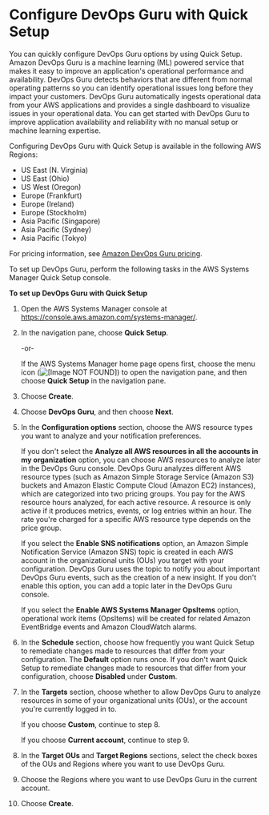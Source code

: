# Configure DevOps Guru with Quick Setup<a name="quick-setup-devops"></a>

You can quickly configure DevOps Guru options by using Quick Setup\. Amazon DevOps Guru is a machine learning \(ML\) powered service that makes it easy to improve an application's operational performance and availability\. DevOps Guru detects behaviors that are different from normal operating patterns so you can identify operational issues long before they impact your customers\. DevOps Guru automatically ingests operational data from your AWS applications and provides a single dashboard to visualize issues in your operational data\. You can get started with DevOps Guru to improve application availability and reliability with no manual setup or machine learning expertise\.

Configuring DevOps Guru with Quick Setup is available in the following AWS Regions:
+ US East \(N\. Virginia\)
+ US East \(Ohio\)
+ US West \(Oregon\)
+ Europe \(Frankfurt\)
+ Europe \(Ireland\)
+ Europe \(Stockholm\)
+ Asia Pacific \(Singapore\)
+ Asia Pacific \(Sydney\)
+ Asia Pacific \(Tokyo\)

For pricing information, see [Amazon DevOps Guru pricing](https://aws.amazon.com/devops-guru/pricing/)\.

To set up DevOps Guru, perform the following tasks in the AWS Systems Manager Quick Setup console\.

**To set up DevOps Guru with Quick Setup**

1. Open the AWS Systems Manager console at [https://console\.aws\.amazon\.com/systems\-manager/](https://console.aws.amazon.com/systems-manager/)\.

1. In the navigation pane, choose **Quick Setup**\.

   \-or\-

   If the AWS Systems Manager home page opens first, choose the menu icon \(![\[Image NOT FOUND\]](http://docs.aws.amazon.com/systems-manager/latest/userguide/images/menu-icon-small.png)\) to open the navigation pane, and then choose **Quick Setup** in the navigation pane\.

1. Choose **Create**\.

1. Choose **DevOps Guru**, and then choose **Next**\.

1. In the **Configuration options** section, choose the AWS resource types you want to analyze and your notification preferences\.

   If you don't select the **Analyze all AWS resources in all the accounts in my organization** option, you can choose AWS resources to analyze later in the DevOps Guru console\. DevOps Guru analyzes different AWS resource types \(such as Amazon Simple Storage Service \(Amazon S3\) buckets and Amazon Elastic Compute Cloud \(Amazon EC2\) instances\), which are categorized into two pricing groups\. You pay for the AWS resource hours analyzed, for each active resource\. A resource is only active if it produces metrics, events, or log entries within an hour\. The rate you're charged for a specific AWS resource type depends on the price group\.

   If you select the **Enable SNS notifications** option, an Amazon Simple Notification Service \(Amazon SNS\) topic is created in each AWS account in the organizational units \(OUs\) you target with your configuration\. DevOps Guru uses the topic to notify you about important DevOps Guru events, such as the creation of a new insight\. If you don't enable this option, you can add a topic later in the DevOps Guru console\.

   If you select the **Enable AWS Systems Manager OpsItems** option, operational work items \(OpsItems\) will be created for related Amazon EventBridge events and Amazon CloudWatch alarms\.

1. In the **Schedule** section, choose how frequently you want Quick Setup to remediate changes made to resources that differ from your configuration\. The **Default** option runs once\. If you don't want Quick Setup to remediate changes made to resources that differ from your configuration, choose **Disabled** under **Custom**\.

1. In the **Targets** section, choose whether to allow DevOps Guru to analyze resources in some of your organizational units \(OUs\), or the account you're currently logged in to\.

   If you choose **Custom**, continue to step 8\.

   If you choose **Current account**, continue to step 9\.

1. In the **Target OUs** and **Target Regions** sections, select the check boxes of the OUs and Regions where you want to use DevOps Guru\.

1. Choose the Regions where you want to use DevOps Guru in the current account\.

1. Choose **Create**\.